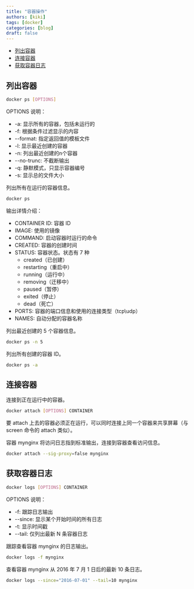 ```yaml
---
title: "容器操作"
authors: [kiki]
tags: [docker]
categories: [blog]
draft: false
---
```


- [列出容器](#%e5%88%97%e5%87%ba%e5%ae%b9%e5%99%a8)
- [连接容器](#%e8%bf%9e%e6%8e%a5%e5%ae%b9%e5%99%a8)
- [获取容器日志](#%e8%8e%b7%e5%8f%96%e5%ae%b9%e5%99%a8%e6%97%a5%e5%bf%97)

## 列出容器

```sh
docker ps [OPTIONS]
```

OPTIONS 说明：

- -a: 显示所有的容器，包括未运行的
- -f: 根据条件过滤显示的内容
- --format: 指定返回值的模板文件
- -l: 显示最近创建的容器
- -n: 列出最近创建的n个容器
- --no-trunc: 不截断输出
- -q: 静默模式，只显示容器编号
- -s: 显示总的文件大小

列出所有在运行的容器信息。

```sh
docker ps
```

输出详情介绍：

- CONTAINER ID: 容器 ID
- IMAGE: 使用的镜像
- COMMAND: 启动容器时运行的命令
- CREATED: 容器的创建时间
- STATUS: 容器状态。状态有 7 种
  - created（已创建）
  - restarting（重启中）
  - running（运行中）
  - removing（迁移中）
  - paused（暂停）
  - exited（停止）
  - dead（死亡）
- PORTS: 容器的端口信息和使用的连接类型（tcp\udp）
- NAMES: 自动分配的容器名称

列出最近创建的 5 个容器信息。

```sh
docker ps -n 5
```

列出所有创建的容器 ID。

```sh
docker ps -a
```

## 连接容器

连接到正在运行中的容器。

```sh
docker attach [OPTIONS] CONTAINER
```

要 attach 上去的容器必须正在运行，可以同时连接上同一个容器来共享屏幕（与 screen 命令的 attach 类似）。

容器 mynginx 将访问日志指到标准输出，连接到容器查看访问信息。

```sh
docker attach --sig-proxy=false mynginx
```

## 获取容器日志

```sh
docker logs [OPTIONS] CONTAINER
```

OPTIONS 说明：

- -f: 跟踪日志输出
- --since: 显示某个开始时间的所有日志
- -t: 显示时间戳
- --tail: 仅列出最新 N 条容器日志

跟踪查看容器 mynginx 的日志输出。

```sh
docker logs -f mynginx
```

查看容器 mynginx 从 2016 年 7 月 1 日后的最新 10 条日志。

```sh
docker logs --since="2016-07-01" --tail=10 mynginx
```
